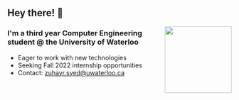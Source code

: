 ## Hey there! 👋

<img align="right" src="https://c.tenor.com/zdmZmDGlasEAAAAM/typing-man-typing.gif" width="150px"/>

### I'm a third year Computer Engineering student @ the University of Waterloo

- Eager to work with new technologies
- Seeking Fall 2022 internship opportunities 
- Contact: zuhayr.syed@uwaterloo.ca 

